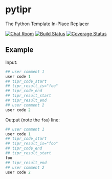 # pytipr
The Python Template In-Place Replacer

[![Chat Room](https://img.shields.io/gitter/room/nwjs/nw.js.svg)](https://gitter.im/pytipr/Lobby)
[![Build Status](https://travis-ci.org/pytipr/pytipr.svg?branch=master)](https://travis-ci.org/pytipr/pytipr)
[![Coverage Status](https://coveralls.io/repos/github/pytipr/pytipr/badge.svg?branch=master)](https://coveralls.io/github/pytipr/pytipr?branch=master)

## Example
Input:
```python
## user comment 1
user code 1
## tipr_code_start
## tipr_result_is="foo"
## tipr_code_end
## tipr_result_start
## tipr_result_end
## user comment 2
user code 2
```

Output (note the ``foo``) line:
```python
## user comment 1
user code 1
## tipr_code_start
## tipr_result_is="foo"
## tipr_code_end
## tipr_result_start
foo
## tipr_result_end
## user comment 2
user code 2

```

